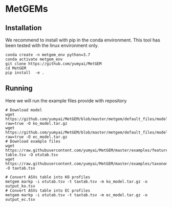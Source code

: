 # MetGEMs
## Installation
We recommend to install with pip in the conda environment. This tool has been tested with the linux environment only.
```
conda create -n metgem_env python=3.7
conda activate metgem_env
git clone https://github.com/yumyai/MetGEM
cd MetGEM
pip install  -e .
```

## Running
Here we will run the example files provide with repository
```
# Download model
wget https://github.com/yumyai/MetGEM/blob/master/metgem/default_files/models/kmodels/core.tar.gz?raw=true -O ko_model.tar.gz
wget https://github.com/yumyai/MetGEM/blob/master/metgem/default_files/models/emodels/core.tar.gz?raw=true -O ec_model.tar.gz
# Download example files
wget https://raw.githubusercontent.com/yumyai/MetGEM/master/examples/feature-table.tsv -O otutab.tsv
wget https://raw.githubusercontent.com/yumyai/MetGEM/master/examples/taxonomy_gg.tsv -O taxtab.tsv

# Convert ASVs table into KO profiles
metgem markp -i otutab.tsv -t taxtab.tsv -m ko_model.tar.gz -o output_ko.tsv
# Convert ASVs table into EC profiles
metgem markp -i otutab.tsv -t taxtab.tsv -m ec_model.tar.gz -o output_ec.tsv
```
